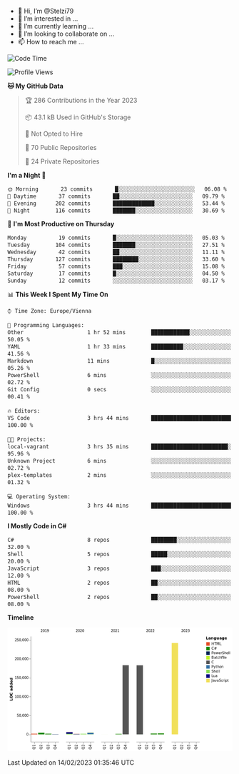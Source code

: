 - 👋 Hi, I’m @Stelzi79
- 👀 I’m interested in ...
- 🌱 I’m currently learning ...
- 💞️ I’m looking to collaborate on ...
- 📫 How to reach me ...

<!--START_SECTION:waka-->
![Code Time](http://img.shields.io/badge/Code%20Time-829%20hrs%2020%20mins-blue)

![Profile Views](http://img.shields.io/badge/Profile%20Views-22-blue)

**🐱 My GitHub Data** 

> 🏆 286 Contributions in the Year 2023
 > 
> 📦 43.1 kB Used in GitHub's Storage 
 > 
> 🚫 Not Opted to Hire
 > 
> 📜 70 Public Repositories 
 > 
> 🔑 24 Private Repositories  
 > 
**I'm a Night 🦉** 

```text
🌞 Morning       23 commits       █░░░░░░░░░░░░░░░░░░░░░░░░   06.08 % 
🌆 Daytime       37 commits       ██░░░░░░░░░░░░░░░░░░░░░░░   09.79 % 
🌃 Evening      202 commits       █████████████░░░░░░░░░░░░   53.44 % 
🌙 Night        116 commits       ███████░░░░░░░░░░░░░░░░░░   30.69 % 

```
📅 **I'm Most Productive on Thursday** 

```text
Monday          19 commits       █░░░░░░░░░░░░░░░░░░░░░░░░   05.03 % 
Tuesday        104 commits       ███████░░░░░░░░░░░░░░░░░░   27.51 % 
Wednesday       42 commits       ██░░░░░░░░░░░░░░░░░░░░░░░   11.11 % 
Thursday       127 commits       ████████░░░░░░░░░░░░░░░░░   33.60 % 
Friday          57 commits       ███░░░░░░░░░░░░░░░░░░░░░░   15.08 % 
Saturday        17 commits       █░░░░░░░░░░░░░░░░░░░░░░░░   04.50 % 
Sunday          12 commits       ░░░░░░░░░░░░░░░░░░░░░░░░░   03.17 % 

```


📊 **This Week I Spent My Time On** 

```text
⌚︎ Time Zone: Europe/Vienna

💬 Programming Languages: 
Other                    1 hr 52 mins        ████████████░░░░░░░░░░░░░   50.05 % 
YAML                     1 hr 33 mins        ██████████░░░░░░░░░░░░░░░   41.56 % 
Markdown                 11 mins             █░░░░░░░░░░░░░░░░░░░░░░░░   05.26 % 
PowerShell               6 mins              ░░░░░░░░░░░░░░░░░░░░░░░░░   02.72 % 
Git Config               0 secs              ░░░░░░░░░░░░░░░░░░░░░░░░░   00.41 % 

🔥 Editors: 
VS Code                  3 hrs 44 mins       █████████████████████████   100.00 % 

🐱‍💻 Projects: 
local-vagrant            3 hrs 35 mins       ████████████████████████░   95.96 % 
Unknown Project          6 mins              ░░░░░░░░░░░░░░░░░░░░░░░░░   02.72 % 
plex-templates           2 mins              ░░░░░░░░░░░░░░░░░░░░░░░░░   01.32 % 

💻 Operating System: 
Windows                  3 hrs 44 mins       █████████████████████████   100.00 % 

```

**I Mostly Code in C#** 

```text
C#                       8 repos             ████████░░░░░░░░░░░░░░░░░   32.00 % 
Shell                    5 repos             █████░░░░░░░░░░░░░░░░░░░░   20.00 % 
JavaScript               3 repos             ███░░░░░░░░░░░░░░░░░░░░░░   12.00 % 
HTML                     2 repos             ██░░░░░░░░░░░░░░░░░░░░░░░   08.00 % 
PowerShell               2 repos             ██░░░░░░░░░░░░░░░░░░░░░░░   08.00 % 

```


**Timeline**

![Chart not found](https://raw.githubusercontent.com/Stelzi79/Stelzi79/main/charts/bar_graph.png) 


 Last Updated on 14/02/2023 01:35:46 UTC
<!--END_SECTION:waka-->

<!---
Stelzi79/Stelzi79 is a ✨ special ✨ repository because its `README.md` (this file) appears on your GitHub profile.
You can click the Preview link to take a look at your changes.
--->
